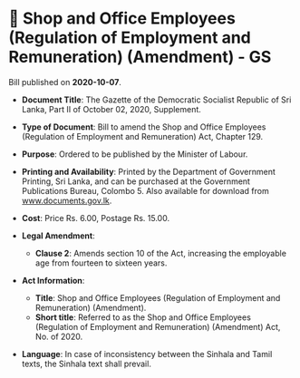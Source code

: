 # 📄  Shop and Office Employees (Regulation of Employment and Remuneration) (Amendment) - GS

Bill published on **2020-10-07**.

- **Document Title**: The Gazette of the Democratic Socialist Republic of Sri Lanka, Part II of October 02, 2020, Supplement.

- **Type of Document**: Bill to amend the Shop and Office Employees (Regulation of Employment and Remuneration) Act, Chapter 129.

- **Purpose**: Ordered to be published by the Minister of Labour.

- **Printing and Availability**: Printed by the Department of Government Printing, Sri Lanka, and can be purchased at the Government Publications Bureau, Colombo 5. Also available for download from www.documents.gov.lk.

- **Cost**: Price Rs. 6.00, Postage Rs. 15.00.

- **Legal Amendment**:
  - **Clause 2**: Amends section 10 of the Act, increasing the employable age from fourteen to sixteen years.

- **Act Information**: 
  - **Title**: Shop and Office Employees (Regulation of Employment and Remuneration) (Amendment).
  - **Short title**: Referred to as the Shop and Office Employees (Regulation of Employment and Remuneration) (Amendment) Act, No. of 2020.
  
- **Language**: In case of inconsistency between the Sinhala and Tamil texts, the Sinhala text shall prevail.
